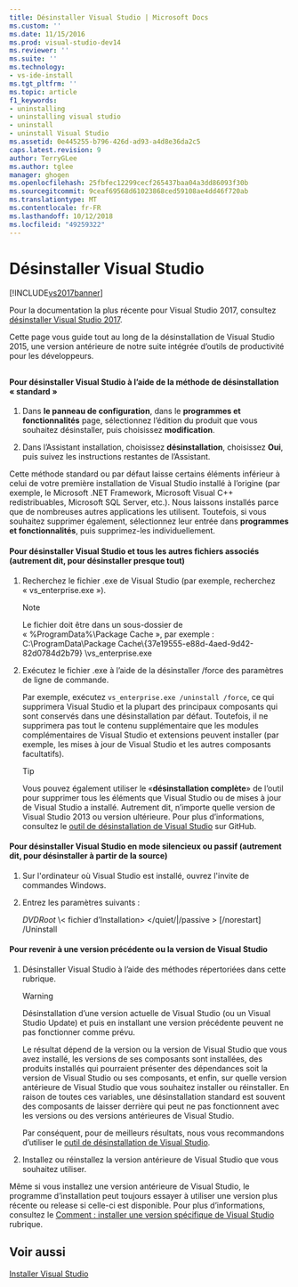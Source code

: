 ```yaml
---
title: Désinstaller Visual Studio | Microsoft Docs
ms.custom: ''
ms.date: 11/15/2016
ms.prod: visual-studio-dev14
ms.reviewer: ''
ms.suite: ''
ms.technology:
- vs-ide-install
ms.tgt_pltfrm: ''
ms.topic: article
f1_keywords:
- uninstalling
- uninstalling visual studio
- uninstall
- uninstall Visual Studio
ms.assetid: 0e445255-b796-426d-ad93-a4d8e36da2c5
caps.latest.revision: 9
author: TerryGLee
ms.author: tglee
manager: ghogen
ms.openlocfilehash: 25fbfec12299cecf265437baa04a3dd86093f30b
ms.sourcegitcommit: 9ceaf69568d61023868ced59108ae4dd46f720ab
ms.translationtype: MT
ms.contentlocale: fr-FR
ms.lasthandoff: 10/12/2018
ms.locfileid: "49259322"
---
```

# <a name="uninstall-visual-studio"></a>Désinstaller Visual Studio
[!INCLUDE[vs2017banner](../includes/vs2017banner.md)]

Pour la documentation la plus récente pour Visual Studio 2017, consultez [désinstaller Visual Studio 2017](https://docs.microsoft.com/visualstudio/install/uninstall-visual-studio).

Cette page vous guide tout au long de la désinstallation de Visual Studio 2015, une version antérieure de notre suite intégrée d’outils de productivité pour les développeurs.  
  
##  <a name="uninstalling"></a>   
#### <a name="to-uninstall-visual-studio-by-using-the-standard-uninstallation-method"></a>Pour désinstaller Visual Studio à l’aide de la méthode de désinstallation « standard »  
  
1.  Dans **le panneau de configuration**, dans le **programmes et fonctionnalités** page, sélectionnez l’édition du produit que vous souhaitez désinstaller, puis choisissez **modification**.  
  
2.  Dans l’Assistant installation, choisissez **désinstallation**, choisissez **Oui**, puis suivez les instructions restantes de l’Assistant.  
  
 Cette méthode standard ou par défaut laisse certains éléments inférieur à celui de votre première installation de Visual Studio installé à l’origine (par exemple, le Microsoft .NET Framework, Microsoft Visual C++ redistribuables, Microsoft SQL Server, etc.).   Nous laissons installés parce que de nombreuses autres applications les utilisent. Toutefois, si vous souhaitez supprimer également, sélectionnez leur entrée dans **programmes et fonctionnalités**, puis supprimez-les individuellement.  
  
#### <a name="to-uninstall-visual-studio-and-all-other-related-files-that-is-to-uninstall-almost-everything"></a>Pour désinstaller Visual Studio et tous les autres fichiers associés (autrement dit, pour désinstaller presque tout)  
  
1.  Recherchez le fichier .exe de Visual Studio (par exemple, recherchez « vs_enterprise.exe »).  
  
    > [!NOTE]
    >  Le fichier doit être dans un sous-dossier de « %ProgramData%\Package Cache », par exemple : C:\ProgramData\Package Cache\\{37e19555-e88d-4aed-9d42-82d0784d2b79} \vs_enterprise.exe  
  
2.  Exécutez le fichier .exe à l’aide de la désinstaller /force des paramètres de ligne de commande.  
  
     Par exemple, exécutez ```vs_enterprise.exe /uninstall /force```, ce qui supprimera Visual Studio et la plupart des principaux composants qui sont conservés dans une désinstallation par défaut. Toutefois, il ne supprimera pas tout le contenu supplémentaire que les modules complémentaires de Visual Studio et extensions peuvent installer (par exemple, les mises à jour de Visual Studio et les autres composants facultatifs).  
  
    > [!TIP]
    > Vous pouvez également utiliser le «**désinstallation complète**» de l’outil pour supprimer tous les éléments que Visual Studio ou de mises à jour de Visual Studio a installé. Autrement dit, n’importe quelle version de Visual Studio 2013 ou version ultérieure. Pour plus d’informations, consultez le [outil de désinstallation de Visual Studio](https://github.com/Microsoft/VisualStudioUninstaller/releases) sur GitHub.  
  
#### <a name="to-uninstall-visual-studio-in-silent-or-passive-modes-that-is-to-uninstall-from-source"></a>Pour désinstaller Visual Studio en mode silencieux ou passif (autrement dit, pour désinstaller à partir de la source)  
  
1.  Sur l'ordinateur où Visual Studio est installé, ouvrez l'invite de commandes Windows.  
  
2.  Entrez les paramètres suivants :  
  
     *DVDRoot* \\< fichier d’Installation\> \</quiet/&#124;/passive > [/norestart] /Uninstall  
  
#### <a name="to-roll-back-to-a-previous-version-or-release-of--visual-studio"></a>Pour revenir à une version précédente ou la version de Visual Studio  
  
1.  Désinstaller Visual Studio à l’aide des méthodes répertoriées dans cette rubrique.  
  
    > [!WARNING]
    >  Désinstallation d’une version actuelle de Visual Studio (ou un Visual Studio Update) et puis en installant une version précédente peuvent ne pas fonctionner comme prévu.  
    >   
    >  Le résultat dépend de la version ou la version de Visual Studio que vous avez installé, les versions de ses composants sont installées, des produits installés qui pourraient présenter des dépendances soit la version de Visual Studio ou ses composants, et enfin, sur quelle version antérieure de Visual Studio que vous souhaitez installer ou réinstaller.  En raison de toutes ces variables, une désinstallation standard est souvent des composants de laisser derrière qui peut ne pas fonctionnent avec les versions ou des versions antérieures de Visual Studio.  
    >   
    >  Par conséquent, pour de meilleurs résultats, nous vous recommandons d’utiliser le [outil de désinstallation de Visual Studio](https://github.com/Microsoft/VisualStudioUninstaller/releases).  
  
2.  Installez ou réinstallez la version antérieure de Visual Studio que vous souhaitez utiliser.  
  
 Même si vous installez une version antérieure de Visual Studio, le programme d’installation peut toujours essayer à utiliser une version plus récente ou release si celle-ci est disponible. Pour plus d’informations, consultez le [Comment : installer une version spécifique de Visual Studio](../install/how-to-install-a-specific-release-of-visual-studio.md) rubrique.  
  
## <a name="see-also"></a>Voir aussi  
 [Installer Visual Studio](https://msdn.microsoft.com/library/e2h7fzkw.aspx)
